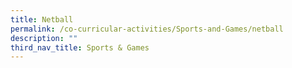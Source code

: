 ```yaml
---
title: Netball
permalink: /co-curricular-activities/Sports-and-Games/netball
description: ""
third_nav_title: Sports & Games
---
```

